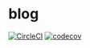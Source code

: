 # blog

[![CircleCI](https://circleci.com/gh/amoseui/blog/tree/main.svg?style=shield)](https://circleci.com/gh/amoseui/blog/tree/main)
[![codecov](https://codecov.io/gh/amoseui/blog/branch/main/graph/badge.svg)](https://codecov.io/gh/amoseui/blog)
